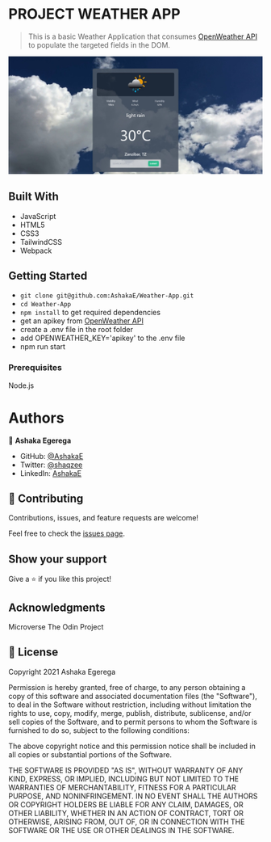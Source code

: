 # PROJECT WEATHER APP

> This is a basic Weather Application that consumes [OpenWeather API](https://openweathermap.org/) to populate the targeted fields in the DOM.

![screenshot](./assets/img/scrshot.jpeg)

## Built With

- JavaScript
- HTML5
- CSS3
- TailwindCSS
- Webpack

## Getting Started

- `git clone git@github.com:AshakaE/Weather-App.git`
- `cd Weather-App`
- `npm install` to get required dependencies
- get an apikey from [OpenWeather API](https://openweathermap.org/)
- create a .env file in the root folder
- add OPENWEATHER_KEY='apikey' to the .env file
- npm run start

### Prerequisites

Node.js

# Authors

👤 **Ashaka Egerega**

- GitHub: [@AshakaE](https://github.com/AshakaE)
- Twitter: [@shaqzee](https://twitter.com/shaqzee_)
- LinkedIn: [AshakaE](https://www.linkedin.com/in/AshakaE/)

## 🤝 Contributing

Contributions, issues, and feature requests are welcome!

Feel free to check the [issues page](https://github.com/AshakaE/Weather-App/issues).

## Show your support

Give a ⭐️ if you like this project!

## Acknowledgments

Microverse
The Odin Project

## 📝 License

Copyright 2021 Ashaka Egerega

Permission is hereby granted, free of charge, to any person obtaining a copy of this software and associated documentation files (the "Software"), to deal in the Software without restriction, including without limitation the rights to use, copy, modify, merge, publish, distribute, sublicense, and/or sell copies of the Software, and to permit persons to whom the Software is furnished to do so, subject to the following conditions:

The above copyright notice and this permission notice shall be included in all copies or substantial portions of the Software.

THE SOFTWARE IS PROVIDED "AS IS", WITHOUT WARRANTY OF ANY KIND, EXPRESS, OR IMPLIED, INCLUDING BUT NOT LIMITED TO THE WARRANTIES OF MERCHANTABILITY, FITNESS FOR A PARTICULAR PURPOSE, AND NONINFRINGEMENT. IN NO EVENT SHALL THE AUTHORS OR COPYRIGHT HOLDERS BE LIABLE FOR ANY CLAIM, DAMAGES, OR OTHER LIABILITY, WHETHER IN AN ACTION OF CONTRACT, TORT OR OTHERWISE, ARISING FROM, OUT OF, OR IN CONNECTION WITH THE SOFTWARE OR THE USE OR OTHER DEALINGS IN THE SOFTWARE.

